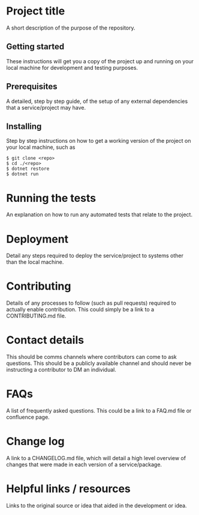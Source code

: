 # Project title

A short description of the purpose of the repository.

## Getting started

These instructions will get you a copy of the project up and running on your local machine for development and testing purposes.

## Prerequisites

A detailed, step by step guide, of the setup of any external dependencies that a service/project may have.

## Installing

Step by step instructions on how to get a working version of the project on your local machine, such as

```
$ git clone <repo>
$ cd ./<repo>
$ dotnet restore
$ dotnet run
```

# Running the tests

An explanation on how to run any automated tests that relate to the project.

# Deployment

Detail any steps required to deploy the service/project to systems other than the local machine.

# Contributing

Details of any processes to follow (such as pull requests) required to actually enable contribution. This could simply be a link to a CONTRIBUTING.md file. 

# Contact details

This should be comms channels where contributors can come to ask questions. This should be a publicly available channel and should never be instructing a contributor to DM an individual.

# FAQs

A list of frequently asked questions.  This could be a link to a FAQ.md file or confluence page.

# Change log

A link to a CHANGELOG.md file, which will detail a high level overview of changes that were made in each version of a service/package.

# Helpful links / resources

Links to the original source or idea that aided in the development or idea.
